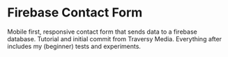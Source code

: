 # Firebase Contact Form

Mobile first, responsive contact form that sends data to a firebase database. Tutorial and initial commit from Traversy Media. Everything after includes my (beginner) tests and experiments.